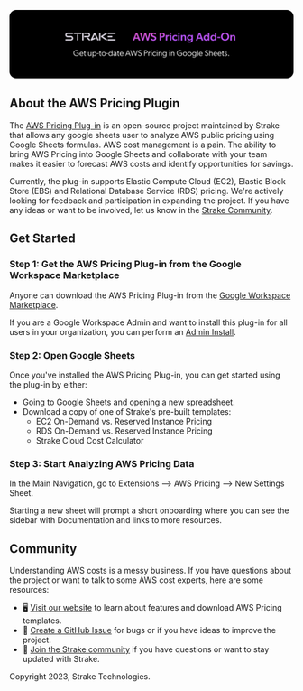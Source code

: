 ![AWS Pricing Banner](.strake/banner.png)

## About the AWS Pricing Plugin

The [AWS Pricing Plug-in](https://workspace.google.com/marketplace/app/aws_pricing/328915503637) is an open-source project maintained by Strake that allows any google sheets user to analyze AWS public pricing using Google Sheets formulas. AWS cost management is a pain. The ability to bring AWS Pricing into Google Sheets and collaborate with your team makes it easier to forecast AWS costs and identify opportunities for savings.

Currently, the plug-in supports Elastic Compute Cloud (EC2), Elastic Block Store (EBS) and Relational Database Service (RDS) pricing. We're actively looking for feedback and participation in expanding the project. If you have any ideas or want to be involved, let us know in the [Strake Community](https://join.slack.com/t/strake-community/shared_invite/zt-1nisfazzn-uO5O_I28Z7N6sZ6iM2H1xA).

## Get Started
### Step 1: Get the AWS Pricing Plug-in from the Google Workspace Marketplace
Anyone can download the AWS Pricing Plug-in from the [Google Workspace Marketplace](https://workspace.google.com/marketplace/app/aws_pricing/328915503637).

If you are a Google Workspace Admin and want to install this plug-in for all users in your organization, you can perform an [Admin Install](https://support.google.com/a/answer/172482?hl=en&ref_topic=1056395).

### Step 2: Open Google Sheets
Once you've installed the AWS Pricing Plug-in, you can get started using the plug-in by either:
* Going to Google Sheets and opening a new spreadsheet.
* Download a copy of one of Strake's pre-built templates:
    * EC2 On-Demand vs. Reserved Instance Pricing
    * RDS On-Demand vs. Reserved Instance Pricing
    * Strake Cloud Cost Calculator

### Step 3: Start Analyzing AWS Pricing Data
In the Main Navigation, go to Extensions --> AWS Pricing --> New Settings Sheet.

Starting a new sheet will prompt a short onboarding where you can see the sidebar with Documentation and links to more resources.

## Community
Understanding AWS costs is a messy business. If you have questions about the project or want to talk to some AWS cost experts, here are some resources:
-  🖥️ [Visit our website](https://www.macroscope.io) to learn about features and download AWS Pricing templates.
-  🚀 [Create a GitHub Issue](https://github.com/getmacroscope/aws-pricing/issues) for bugs or if you have ideas to improve the project.
-  💭 [Join the Strake community](https://join.slack.com/t/strake-community/shared_invite/zt-1nisfazzn-uO5O_I28Z7N6sZ6iM2H1xA) if you have questions or want to stay updated with Strake.

</hr>

Copyright 2023, Strake Technologies.

